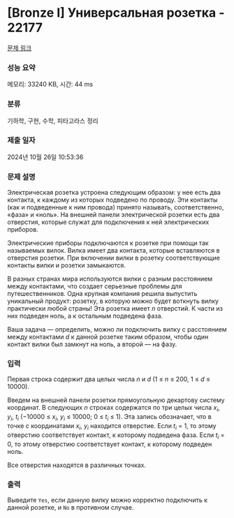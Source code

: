 # [Bronze I] Универсальная розетка - 22177 

[문제 링크](https://www.acmicpc.net/problem/22177) 

### 성능 요약

메모리: 33240 KB, 시간: 44 ms

### 분류

기하학, 구현, 수학, 피타고라스 정리

### 제출 일자

2024년 10월 26일 10:53:36

### 문제 설명

<p>Электрическая розетка устроена следующим образом: у нее есть два контакта, к каждому из которых подведено по проводу. Эти контакты (как и подведенные к ним провода) принято называть, соответственно, «фаза» и «ноль». На внешней панели электрической розетки есть два отверстия, которые служат для подключения к ней электрических приборов.</p>

<p>Электрические приборы подключаются к розетке при помощи так называемых вилок. Вилка имеет два контакта, которые вставляются в отверстия розетки. При включении вилки в розетку соответствующие контакты вилки и розетки замыкаются.</p>

<p>В разных странах мира используются вилки с разным расстоянием между контактами, что создает серьезные проблемы для путешественников. Одна крупная компания решила выпустить уникальный продукт: розетку, в которую можно будет воткнуть вилку практически любой страны! Эта розетка имеет <i>n</i> отверстий. К части из них подведен ноль, а к остальным подведена фаза.</p>

<p>Ваша задача — определить, можно ли подключить вилку с расстоянием между контактами <i>d</i> к данной розетке таким образом, чтобы один контакт вилки был замкнут на ноль, а второй — на фазу.</p>

### 입력 

 <p>Первая строка содержит два целых числа <i>n</i> и <i>d</i> (1 ≤ <i>n</i> ≤ 200, 1 ≤ <i>d</i> ≤ 10000).</p>

<p>Введем на внешней панели розетки прямоугольную декартову систему координат. В следующих <i>n</i> строках содержатся по три целых числа <i>x<sub>i</sub></i>, <i>y<sub>i</sub></i>, <i>t<sub>i</sub></i> (−10000 ≤ <i>x<sub>i</sub></i>, <i>y<sub>i</sub></i> ≤ 10000; 0 ≤ <i>t<sub>i</sub></i> ≤ 1). Эта запись обозначает, что в точке с координатами <i>x<sub>i</sub></i>, <i>y<sub>i</sub></i> находится отверстие. Если <i>t<sub>i</sub></i> = 1, то этому отверстию соответствует контакт, к которому подведена фаза. Если <i>t<sub>i</sub></i> = 0, то этому отверстию соответствует контакт, к которому подведен ноль.</p>

<p>Все отверстия находятся в различных точках.</p>

### 출력 

 <p>Выведите <code>Yes</code>, если данную вилку можно корректно подключить к данной розетке, и <code>No</code> в противном случае.</p>

